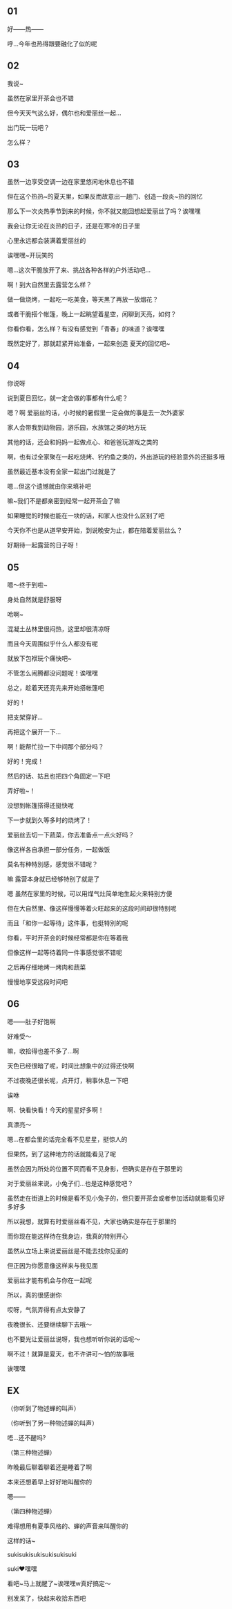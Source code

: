 ## 01

好——热——

呼…今年也热得跟要融化了似的呢

## 02

我说~

虽然在家里开茶会也不错

但今天天气这么好，偶尔也和爱丽丝一起…

出门玩一玩吧？

怎么样？

## 03

虽然一边享受空调一边在家里悠闲地休息也不错

但在这个热热~的夏天里，如果反而故意出一趟门、创造一段炎~热的回忆

那么下一次炎热季节到来的时候，你不就又能回想起爱丽丝了吗？诶嘿嘿

我会让你无论在炎热的日子，还是在寒冷的日子里

心里永远都会装满着爱丽丝的

诶嘿嘿~开玩笑的

嗯…这次干脆放开了来、挑战各种各样的户外活动吧…

啊！到大自然里去露营怎么样？

做一做烧烤，一起吃一吃美食，等天黑了再放一放烟花？

或者干脆搭个帐篷，晚上一起眺望着星空，闲聊到天亮，如何？

你看你看，怎么样？有没有感觉到「青春」的味道？诶嘿嘿

既然定好了，那就赶紧开始准备，一起来创造 夏天的回忆吧~

## 04

你说呀

说到夏日回忆，就一定会做的事都有什么呢？

嗯？啊 爱丽丝的话，小时候的暑假里一定会做的事是去一次外婆家

家人会带我到动物园，游乐园，水族馆之类的地方玩

其他的话，还会和妈妈一起做点心、和爸爸玩游戏之类的

啊，也有过全家聚在一起吃烧烤、钓钓鱼之类的，外出游玩的经验意外的还挺多哦

虽然最近基本没有全家一起出门过就是了

嗯…但这个遗憾就由你来填补吧

嘛~我们不是都亲密到经常一起开茶会了嘛

如果睡觉的时候也能在一块的话，和家人也没什么区别了吧

今天你不也是从道早安开始，到说晚安为止，都在陪着爱丽丝么？

好期待一起露营的日子呀！

## 05

嗯～终于到啦~

身处自然就是舒服呀

哈啊~

混凝土丛林里很闷热，这里却很清凉呀

而且今天周围似乎什么人都没有呢

就放下包袱玩个痛快吧~

不管怎么闹腾都没问题呢！诶嘿嘿

总之，趁着天还亮先来开始搭帐篷吧

好的！

把支架穿好…

再把这个展开一下…

啊！能帮忙拉一下中间那个部分吗？

好的！完成！

然后的话、姑且也把四个角固定一下吧

弄好啦~！

没想到帐篷搭得还挺快呢

下一步就到久等多时的烧烤了！

爱丽丝去切一下蔬菜，你去准备点一点火好吗？

像这样各自承担一部分任务，一起做饭

莫名有种特別感，感觉很不错呢？

嘛 露营本身就已经够特别了就是了

嗯 虽然在家里的时候，可以用煤气灶简单地生起火来特别方便

但在大自然里、像这样慢慢等着火旺起来的这段时间却很特别呢

而且「和你一起等待」这件事，也挺特別的呢

你看，平时开茶会的时候经常都是你在等着我

但像这样一起等待着同一件事感觉很不错呢

之后再仔细地烤一烤肉和蔬菜

慢慢地享受这段时间吧

## 06

嗯——肚子好饱啊

好难受～

嘛，收拾得也差不多了…啊

天色已经很暗了呢，时间比想象中的过得还快啊

不过夜晚还很长呢，点开灯，稍事休息一下吧

诶咻

啊、快看快看！今天的星星好多啊！

真漂亮～

嗯…在都会里的话完全看不见星星，挺惊人的

但果然，到了这种地方的话就能看见了呢

虽然会因为所处的位置不同而看不见身影，但确实是存在于那里的

对于爱丽丝来说，小兔子们…也是这种感觉吧？

虽然走在街道上的时候是看不见小兔子的，但只要开茶会或者参加活动就能看见好多好多

所以我想，就算有时爱丽丝看不见，大家也确实是存在于那里的

而你现在能这样待在我身边，我真的特别开心

虽然从立场上来说爱丽丝是不能去找你见面的

但正因为你愿意像这样来与我见面

爱丽丝才能有机会与你在一起呢

所以，真的很感谢你

哎呀，气氛弄得有点太安静了

夜晚很长、还要继续聊下去哦～

也不要光让爱丽丝说呀，我也想听听你说的话呢～

啊不过！就算是夏天，也不许讲可～怕的故事哦

诶嘿嘿

## EX

（你听到了物述蝉的叫声）

（你听到了另一种物述蝉的叫声）

唔…还不醒吗?

（第三种物述蝉）

昨晚最后聊着聊着还是睡着了啊

本来还想着早上好好地叫醒你的

嗯——

（第四种物述蝉）

难得想用有夏季风格的、蝉的声音来叫醒你的

这样的话~

sukisukisukisukisukisuki

suki♥嘿嘿

看吧~马上就醒了~诶嘿嘿w真好搞定～

别发呆了，快起来收拾东西吧

